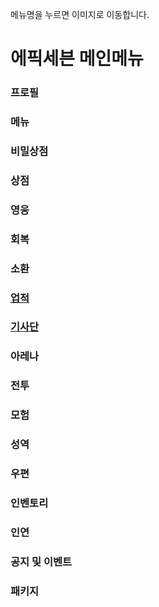 메뉴명을 누르면 이미지로 이동합니다.

# 에픽세븐 메인메뉴
### 프로필
### 메뉴
### 비밀상점
### 상점
### 영웅
### 회복
### 소환
### [업적](https://github.com/sem1308/group1/blob/master/181102flowchart/img_noh/%EC%97%85%EC%A0%81.png)
### [기사단](https://github.com/sem1308/group1/blob/master/181102flowchart/img_noh/%EA%B8%B0%EC%82%AC%EB%8B%A8.PNG)
### 아레나
### 전투
### 모험
### 성역
### 우편
### 인벤토리
### 인연
### 공지 및 이벤트
### 패키지
